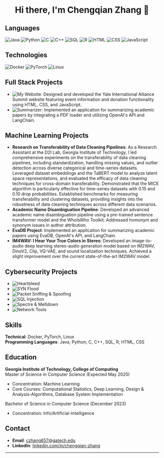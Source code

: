 <h1 align="center">Hi there, I'm Chengqian Zhang 👋</h1>

## Languages
![Java](https://img.shields.io/badge/-Java-000?&logo=Java&logoColor=007396)
![Python](https://img.shields.io/badge/-Python-000?&logo=Python)
![C](https://img.shields.io/badge/-C-000?&logo=C)
![C++](https://img.shields.io/badge/-C++-000?&logo=C%2B%2B&logoColor=00599C)
![SQL](https://img.shields.io/badge/-SQL-000?&logo=MySQL)
![R](https://img.shields.io/badge/-R-000?&logo=R)
![HTML](https://img.shields.io/badge/-HTML-000?&logo=HTML5)
![CSS](https://img.shields.io/badge/-CSS-000?&logo=CSS3)
![JavaScript](https://img.shields.io/badge/-JavaScript-000?&logo=JavaScript)

## Technologies
![Docker](https://img.shields.io/badge/-Docker-000?&logo=Docker)
![PyTorch](https://img.shields.io/badge/-PyTorch-000?&logo=PyTorch)
![Linux](https://img.shields.io/badge/-Linux-000?&logo=Linux)

## Full Stack Projects
- ![My Website](https://img.shields.io/badge/-My%20Website-000?&logo=HTML5): Designed and developed the Yale International Alliance Summit website featuring event information and donation functionality using HTML, CSS, and JavaScript.
- ![Summarizer](https://img.shields.io/badge/-Summarizer-000?&logo=Markdown): Implemented an application for summarizing academic papers by integrating a PDF loader and utilizing OpenAI's API and LangChain.

## Machine Learning Projects
- **Research on Transferability of Data Cleaning Pipelines**: As a Research Assistant at the D2I Lab, Georgia Institute of Technology, I led comprehensive experiments on the transferability of data cleaning pipelines, including standardization, handling missing values, and outlier detection across diverse categorical and time-series datasets. Leveraged dataset embeddings and the TaBERT model to analyze latent space representations, and evaluated the efficacy of data cleaning techniques for cross-domain transferability. Demonstrated that the MICE algorithm is particularly effective for time-series datasets with 0.15 and 0.10 drop probabilities. Established benchmarks for measuring transferability and clustering datasets, providing insights into the robustness of data cleaning techniques across different data scenarios.
- **Academic Name Disambiguation Pipeline**: Developed an advanced academic name disambiguation pipeline using a pre-trained sentence transformer model and the WhoIsWho Toolkit. Addressed homonym and synonym issues in author attribution.
- **EvaDB Project**: Implemented an application for summarizing academic papers using EvaDB, OpenAI's API, and LangChain.
- **IM4WAV: I Hear Your True Colors in Stereo**: Developed an image-to-audio deep learning stereo-audio generation model based on IM2WAV, DinoV2, Clip, VQ-VAE, and sound localization techniques. Achieved a slight improvement over the current state-of-the-art IM2WAV model.

## Cybersecurity Projects
- ![Heartbleed](https://img.shields.io/badge/-Heartbleed-000?&logo=Security)
- ![SYN Flood](https://img.shields.io/badge/-SYN%20Flood-000?&logo=Attack)
- ![Packet Sniffing & Spoofing](https://img.shields.io/badge/-Packet%20Sniffing%20%26%20Spoofing-000?&logo=Packet)
- ![SQL Injection](https://img.shields.io/badge/-SQL%20Injection-000?&logo=Database)
- ![Spectre & Meltdown](https://img.shields.io/badge/-Spectre%20%26%20Meltdown-000?&logo=Bug)
- ![Network Tools](https://img.shields.io/badge/-Network%20Tools-000?&logo=Tools)

## Skills
**Technical**: Docker, PyTorch, Linux  
**Programming Languages**: Java, Python, C, C++, SQL, R, HTML, CSS

## Education
**Georgia Institute of Technology, College of Computing**  
Master of Science in Computer Science (Expected May 2025)  
- Concentration: Machine Learning  
- Core Courses: Computational Statistics, Deep Learning, Design & Analysis-Algorithms, Database System Implementation  

Bachelor of Science in Computer Science (December 2023)  
- Concentration: Info/Artificial-Intelligence  

## Contact
- **Email**: [czhang657@gatech.edu](mailto:czhang657@gatech.edu)
- **LinkedIn**: [linkedin.com/in/chengqian-zhang](https://www.linkedin.com/in/chengqian-zhang)

---

